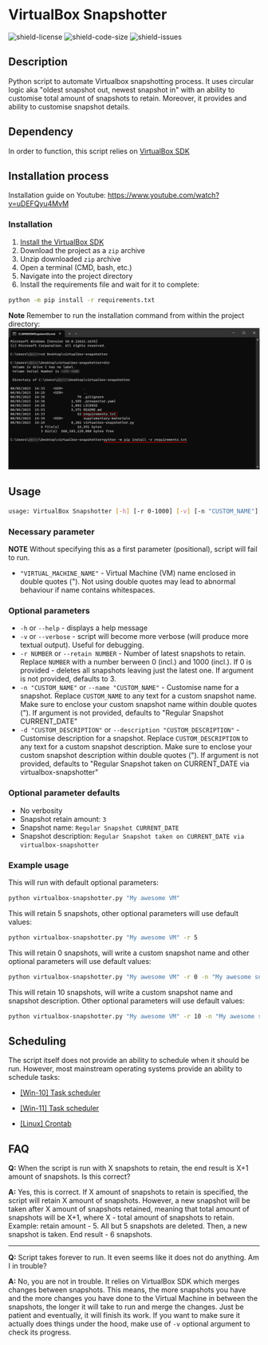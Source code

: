 # VirtualBox Snapshotter

![shield-license](https://img.shields.io/github/license/Meru3m/virtualbox-snapshotter)
![shield-code-size](https://img.shields.io/github/languages/code-size/Meru3m/virtualbox-snapshotter)
![shield-issues](https://img.shields.io/github/issues/Meru3m/virtualbox-snapshotter)

## Description

Python script to automate Virtualbox snapshotting process. It uses circular logic aka "oldest snapshot out, newest snapshot in" with an ability to customise total amount of snapshots to retain. Moreover, it provides and ability to customise snapshot details.

## Dependency

In order to function, this script relies on [VirtualBox SDK](https://www.virtualbox.org/wiki/Downloads)

## Installation process

Installation guide on Youtube: <https://www.youtube.com/watch?v=uDEFQyu4MvM>

### Installation

1. [Install the VirtualBox SDK](supplementary-materials/virtualbox-sdk/README.md)
2. Download the project as a `zip` archive
3. Unzip downloaded `zip` archive
4. Open a terminal (CMD, bash, etc.)
5. Navigate into the project directory
6. Install the requirements file and wait for it to complete:

```bash
python -m pip install -r requirements.txt
```

__Note__ Remember to run the installation command from within the project directory:
![requirements-install-info](supplementary-materials/images/requirements.png?raw=true)

## Usage

```bash
usage: VirtualBox Snapshotter [-h] [-r 0-1000] [-v] [-n "CUSTOM_NAME"] [-d "CUSTOM_DESCRIPTION"] "VIRTUAL_MACHINE_NAME"
```

### Necessary parameter

__NOTE__ Without specifying this as a first parameter (positional), script will fail to run.

- `"VIRTUAL_MACHINE_NAME"` - Virtual Machine (VM) name enclosed in double quotes ("). Not using double quotes may lead to abnormal behaviour if name contains whitespaces.

### Optional parameters

- `-h` or `--help` - displays a help message
- `-v` or `--verbose` - script will become more verbose (will produce more textual output). Useful for debugging.
- `-r NUMBER` or `--retain NUMBER` - Number of latest snapshots to retain. Replace `NUMBER` with a number berween 0 (incl.) and 1000 (incl.). If 0 is provided - deletes all snapshots leaving just the latest one. If argument is not provided, defaults to 3.
- `-n "CUSTOM_NAME"` or `--name "CUSTOM_NAME"` - Customise name for a snapshot. Replace `CUSTOM_NAME` to any text for a custom snapshot name. Make sure to enclose your custom snapshot name within double quotes ("). If argument is not provided, defaults to "Regular Snapshot CURRENT_DATE"
- `-d "CUSTOM_DESCRIPTION"` or `--description "CUSTOM_DESCRIPTION"` - Customise description for a snapshot. Replace `CUSTOM_DESCRIPTION` to any text for a custom snapshot description. Make sure to enclose your custom snapshot description within double quotes ("). If argument is not provided, defaults to "Regular Snapshot taken on CURRENT_DATE via virtualbox-snapshotter"

### Optional parameter defaults

- No verbosity
- Snapshot retain amount: `3`
- Snapshot name: `Regular Snapshot CURRENT_DATE`
- Snapshot description: `Regular Snapshot taken on CURRENT_DATE via virtualbox-snapshotter`

### Example usage

This will run with default optional parameters:

```bash
python virtualbox-snapshotter.py "My awesome VM"
```

This will retain 5 snapshots, other optional parameters will use default values:

```bash
python virtualbox-snapshotter.py "My awesome VM" -r 5
```

This will retain 0 snapshots, will write a custom snapshot name and other optional parameters will use default values:

```bash
python virtualbox-snapshotter.py "My awesome VM" -r 0 -n "My awesome snapshot name"
```

This will retain 10 snapshots, will write a custom snapshot name and snapshot description. Other optional parameters will use default values:

```bash
python virtualbox-snapshotter.py "My awesome VM" -r 10 -n "My awesome snapshot name" -d "My awesome snapshot description"
```

## Scheduling

The script itself does not provide an ability to schedule when it should be run. However, most mainstream operating systems provide an ability to schedule tasks:

- [[Win-10] Task scheduler](<https://www.windowscentral.com/how-create-automated-task-using-task-scheduler-windows-10>)

- [[Win-11] Task scheduler](<https://www.windowscentral.com/how-create-automated-tasks-windows-11>)

- [[Linux] Crontab](<https://askubuntu.com/questions/2368/how-do-i-set-up-a-cron-job>)

## FAQ

__Q:__ When the script is run with X snapshots to retain, the end result is X+1 amount of snapshots. Is this correct?

__A:__ Yes, this is correct. If X amount of snapshots to retain is specified, the script will retain X amount of snapshots. However, a new snapshot will be taken after X amount of snapshots retained, meaning that total amount of snapshots will be X+1, where X - total amount of snapshots to retain. Example: retain amount - 5. All but 5 snapshots are deleted. Then, a new snapshot is taken. End result - 6 snapshots.

---

__Q:__ Script takes forever to run. It even seems like it does not do anything. Am I in trouble?

__A:__ No, you are not in trouble. It relies on VirtualBox SDK which merges changes between snapshots. This means, the more snapshots you have and the more changes you have done to the Virtual Machine in between the snapshots, the longer it will take to run and merge the changes. Just be patient and eventually, it will finish its work. If you want to make sure it actually does things under the hood, make use of `-v` optional argument to check its progress.

